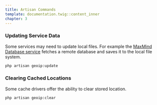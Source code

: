 ```yaml
---
title: Artisan Commands
template: documentation.twig::content_inner
chapter: 3
---
```

### Updating Service Data

Some services may need to update local files. For example the [MaxMind Database service](https://github.com/Torann/laravel-geoip/tree/master/src/Services/MaxMindDataBase.php) fetches a remote database and saves it to the local file system.

```bash
php artisan geoip:update
```

### Clearing Cached Locations

Some cache drivers offer the ability to clear stored location.

```bash
php artisan geoip:clear
```